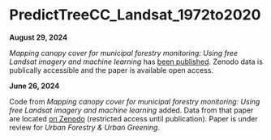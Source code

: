# PredictTreeCC_Landsat_1972to2020

**August 29, 2024**

_Mapping canopy cover for municipal forestry monitoring: Using free Landsat imagery and machine learning_ has [been published](https://www.sciencedirect.com/science/article/pii/S1618866724002887?via%3Dihub). Zenodo data is publically accessible and the paper is available open access.

**June 26, 2024**

Code from _Mapping canopy cover for municipal forestry monitoring: Using free Landsat imagery and machine learning_ added. Data from that paper are located [on Zenodo](https://zenodo.org/records/12549244) (restricted access until publication). Paper is under review for _Urban Forestry & Urban Greening_. 
